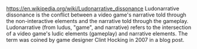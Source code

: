 https://en.wikipedia.org/wiki/Ludonarrative_dissonance
Ludonarrative dissonance is the conflict between a video game's narrative told through the non-interactive elements and the narrative told through the gameplay. Ludonarrative (from ludus, "game", and narrative) refers to the intersection of a video game's ludic elements (gameplay) and narrative elements. The term was coined by game designer Clint Hocking in 2007 in a blog post.